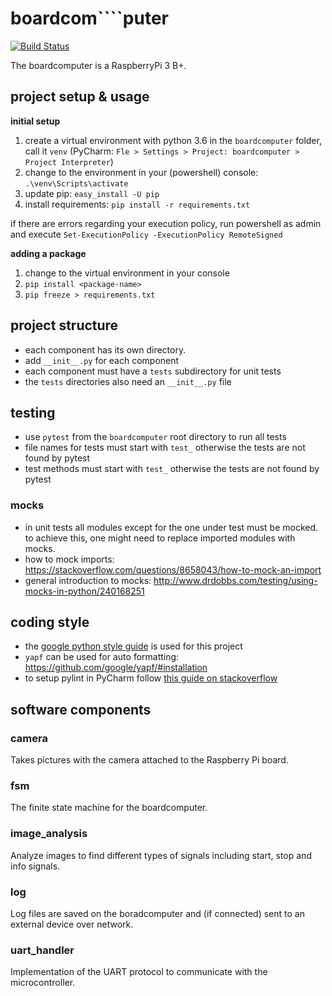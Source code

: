 # boardcom````puter
[![Build Status](https://travis-ci.com/eddex/pren2.svg?token=iW3x5jyw6cyxqZrqYqGq&branch=master)](https://travis-ci.com/eddex/pren2)

The boardcomputer is a RaspberryPi 3 B+.

## project setup & usage
**initial setup**
1. create a virtual environment with python 3.6 in the `boardcomputer` folder, call it `venv` (PyCharm: `Fle > Settings > Project: boardcomputer > Project Interpreter`)
2. change to the environment in your (powershell) console: `.\venv\Scripts\activate`
3. update pip: `easy_install -U pip`
4. install requirements: `pip install -r requirements.txt`

if there are errors regarding your execution policy, run powershell as admin and execute `Set-ExecutionPolicy -ExecutionPolicy RemoteSigned`

**adding a package**
1. change to the virtual environment in your console
2. `pip install <package-name>`
3. `pip freeze > requirements.txt`

## project structure
- each component has its own directory.
- add `__init__.py` for each component
- each component must have a `tests` subdirectory for unit tests
- the `tests` directories also need an `__init__.py` file

## testing
- use `pytest` from the `boardcomputer` root directory to run all tests
- file names for tests must start with `test_` otherwise the tests are not found by pytest
- test methods must start with `test_` otherwise the tests are not found by pytest

### mocks
- in unit tests all modules except for the one under test must be mocked. to achieve this, one might need to replace imported modules with mocks.
- how to mock imports: https://stackoverflow.com/questions/8658043/how-to-mock-an-import
- general introduction to mocks: http://www.drdobbs.com/testing/using-mocks-in-python/240168251

## coding style
- the [google python style guide](https://github.com/google/styleguide/blob/gh-pages/pyguide.md) is used for this project
- `yapf` can be used for auto formatting: https://github.com/google/yapf/#installation
- to setup pylint in PyCharm follow [this guide on stackoverflow](https://stackoverflow.com/questions/38134086/how-to-run-pylint-with-pycharm)

## software components

### camera
Takes pictures with the camera attached to the Raspberry Pi board.

### fsm
The finite state machine for the boardcomputer.

### image_analysis
Analyze images to find different types of signals including start, stop and info signals.

### log
Log files are saved on the boradcomputer and (if connected) sent to an external device over network.

### uart_handler
Implementation of the UART protocol to communicate with the microcontroller.
